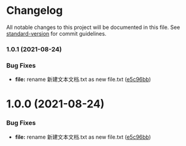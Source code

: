 # Changelog

All notable changes to this project will be documented in this file. See [standard-version](https://github.com/conventional-changelog/standard-version) for commit guidelines.

### 1.0.1 (2021-08-24)


### Bug Fixes

* **file:** rename 新建文本文档.txt as new file.txt ([e5c96bb](https://github.com/Duanyu950425/test/commit/e5c96bba018fac4c168d6efab2307ec9443ab539))

# 1.0.0 (2021-08-24)


### Bug Fixes

* **file:** rename 新建文本文档.txt as new file.txt ([e5c96bb](https://github.com/Duanyu950425/test/commit/e5c96bba018fac4c168d6efab2307ec9443ab539))
